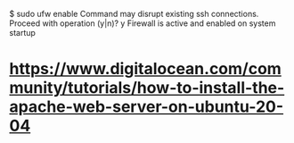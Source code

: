 

$ sudo ufw enable
Command may disrupt existing ssh connections. Proceed with operation (y|n)? y
Firewall is active and enabled on system startup




# https://www.digitalocean.com/community/tutorials/how-to-install-the-apache-web-server-on-ubuntu-20-04




